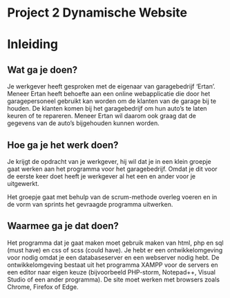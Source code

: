 # Project 2 Dynamische Website

# Inleiding

## Wat ga je doen?

Je werkgever heeft gesproken met de eigenaar van garagebedrijf ‘Ertan’. Meneer Ertan heeft behoefte aan een online webapplicatie die door het garagepersoneel gebruikt kan worden om de klanten van de garage bij te houden. De klanten komen bij het garagebedrijf om hun auto’s te laten keuren of te repareren. Meneer Ertan wil daarom ook graag dat de gegevens van de auto’s bijgehouden kunnen worden.

## Hoe ga je het werk doen?

Je krijgt de opdracht van je werkgever, hij wil dat je in een klein groepje gaat werken aan het programma voor het garagebedrijf. Omdat je dit voor de eerste keer doet heeft je werkgever al het een en ander voor je uitgewerkt.

Het groepje gaat met behulp van de scrum-methode overleg voeren en in de vorm van sprints het gevraagde programma uitwerken. 

## Waarmee ga je dat doen?

Het programma dat je gaat maken moet gebruik maken van html, php en sql (must have) en css of scss (could have). Je hebt er een ontwikkelomgeving voor nodig omdat je een databaseserver en een webserver nodig hebt. De ontwikkelomgeving bestaat uit het programma XAMPP voor de servers en een editor naar eigen keuze (bijvoorbeeld PHP-storm, Notepad++, Visual Studio of een ander programma). De site moet werken met browsers zoals Chrome, Firefox of Edge.
